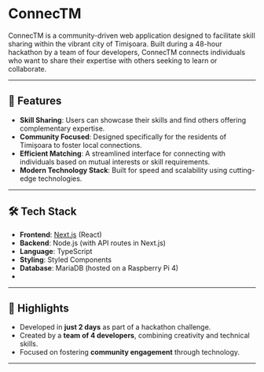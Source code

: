 # ConnecTM

ConnecTM is a community-driven web application designed to facilitate skill sharing within the vibrant city of Timișoara. Built during a 48-hour hackathon by a team of four developers, ConnecTM connects individuals who want to share their expertise with others seeking to learn or collaborate.

---

## 🚀 Features

- **Skill Sharing**: Users can showcase their skills and find others offering complementary expertise.
- **Community Focused**: Designed specifically for the residents of Timișoara to foster local connections.
- **Efficient Matching**: A streamlined interface for connecting with individuals based on mutual interests or skill requirements.
- **Modern Technology Stack**: Built for speed and scalability using cutting-edge technologies.

---

## 🛠️ Tech Stack

- **Frontend**: [Next.js](https://nextjs.org/) (React)
- **Backend**: Node.js (with API routes in Next.js)
- **Language**: TypeScript
- **Styling**: Styled Components
- **Database**: MariaDB (hosted on a Raspberry Pi 4)
- 
---

## 🌟 Highlights

- Developed in **just 2 days** as part of a hackathon challenge.
- Created by a **team of 4 developers**, combining creativity and technical skills.
- Focused on fostering **community engagement** through technology.

---

